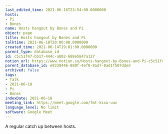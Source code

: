 ```yaml
---
last_edited_time: 2021-06-16T23:54:00.0000000
hosts:
- Pi
- Bones
name: Hosts hangout by Bones and Pi
object: page
title: Hosts hangout by Bones and Pi
talktime: 2021-06-18T20:00:00.0000000
created_time: 2021-06-14T19:01:00.0000000
parent_type: database_id
id: c5c51f47-bb17-444c-a802-688e5847a127
notion_url: https://www.notion.so/Hosts-hangout-by-Bones-and-Pi-c5c51f47bb17444ca802688e5847a127
parent_database_id: e9339446-880f-4ef0-8ad7-8ad1f507dded
archived: false
tags:
- Talk
- 2021-06-18
- Pi
- Bones
indexDate: 2021-06-18
meeting_link: https://meet.google.com/fmt-ksxu-uuv
language_level: No limit
software: Google Meet
---
```


A regular catch up between hosts.


